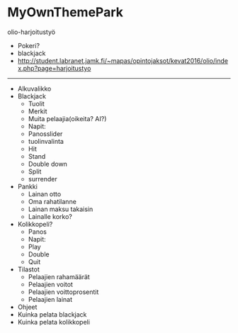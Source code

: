 # MyOwnThemePark
olio-harjoitustyö

* Pokeri?
* blackjack
* http://student.labranet.jamk.fi/~mapas/opintojaksot/kevat2016/olio/index.php?page=harjoitustyo
-----------------
* Alkuvalikko
* Blackjack
  * Tuolit
  * Merkit
  * Muita pelaajia(oikeita? AI?)
  * Napit:
   * Panosslider
   * tuolinvalinta
   * Hit
   * Stand
   * Double down
   * Split
   * surrender
* Pankki
  * Lainan otto
  * Oma rahatilanne
  * Lainan maksu takaisin
  * Lainalle korko?
* Kolikkopeli?
  * Panos
  * Napit:
   * Play
   * Double
   * Quit
* Tilastot
  * Pelaajien rahamäärät
  * Pelaajien voitot
  * Pelaajien voittoprosentit
  * Pelaajien lainat
 * Ohjeet
  * Kuinka pelata blackjack
  * Kuinka pelata kolikkopeli
